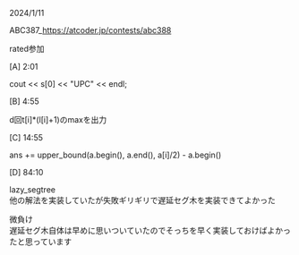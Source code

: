 2024/1/11

ABC387_https://atcoder.jp/contests/abc388

rated参加

[A] 2:01

cout << s[0] << "UPC" << endl;

[B] 4:55

d回t[i]*(l[i]+1)のmaxを出力

[C] 14:55

ans += upper_bound(a.begin(), a.end(), a[i]/2) - a.begin()

[D] 84:10

lazy_segtree<br>
他の解法を実装していたが失敗ギリギリで遅延セグ木を実装できてよかった

微負け<br>
遅延セグ木自体は早めに思いついていたのでそっちを早く実装しておけばよかったと思っています
